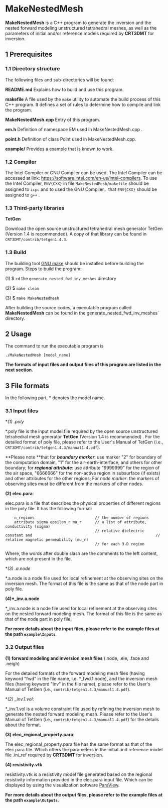 # MakeNestedMesh

**MakeNestedMesh** is a C++ program to generate the inversion and the nested forward modeling unstructured tetrahedral meshes, as well as the parameters of initial and/or reference models required by  **CRT3DMT** for inversion.

## 1 Prerequisites

### 1.1 Directory structure

The following files and sub-directories will be found:

**README.md**  Explains how to build and use this program.

**makefile** A file used by the `make` utility to automate the build process of this C++ program. It defines a set of rules to determine how to compile and link the program.

**MakeNestedMesh.cpp**  Entry of this program.

**em.h** Definition of namespace EM used in MakeNestedMesh.cpp .

**point.h** Definition of class  Point used in MakeNestedMesh.cpp.

**example/** Provides a example that is known to work.

### 1.2 Compiler

The Intel Compiler or GNU Compiler can be used.  The Intel Compiler can be accessed at link:  https://software.intel.com/en-us/intel-compilers. To use the Intel Compiler, `ENV{CXX}` in file `MakeNestedMesh/makefile` should be assigned to `icpc` and to used the GNU Compiler，that `ENV{CXX}` should be assigned to `g++` .

### 1.3 Third-party libraries

**TetGen**

Download the open source unstructured tetrahedral mesh generator TetGen (Version 1.4 is recommended). A copy of that library can be found in `CRT3DMT/contrib/tetgen1.4.3`.

### 1.3 Build

The building tool [GNU make](https://www.gnu.org/software/make/) should be installed before building the program. Steps to build the program:

(1) $ `cd` the `generate_nested_fwd_inv_meshes` directory

(2) $ `make clean`

(3) $ `make MakeNestedMesh`

After building the source codes, a executable program called **MakeNestedMesh** can be found in the generate_nested_fwd_inv_meshes` directory.

## 2 Usage

  The command to run the executable program  is              

```
./MakeNestedMesh [model_name] 
```

**The formats of input files and output files of this program are listed in the next section**.

## 3 File formats

In the following part, * denotes the model name.

### 3.1 Input files

 **(1) *.poly** 

*.poly file is the input model file required by the open source unstructured tetrahedral mesh generator **TetGen** (Version 1.4 is recommended) . For the detailed format of poly file, please refer to the User's Manual of TetGen (i.e., `CRT3DMT/contrib/tetgen1.4.3/manual1.4.pdf`).

**Please note **that for ***boundary marker***: use marker "2" for boundary of the computation domain, "1" for the air-earth-interface, and others for other boundary; for ***regional attribute***: use attribute "9999999" for the region of the air space, "6666666" for the non-active region in subsurface (if exists)  and other attributes for the other regions; For *node marker*: the markers  of observing sites must be different from the  markers of other nodes.

**(2)  elec.para**: 

elec.para is a file that describes the physical properties of different regions in the poly file. It has the following format:

```
    n_regions                           // the number of regions
    attribute sigma epsilon_r mu_r      // a list of attribute, conductivity (sigma)
                                        // relative dielectric constant and                                                       // relative magnetic permeability (mu_r)
                                        // for each 3-D region
```


Where, the words after double slash are the comments to the left content, which are not present in the file.

**(3) *.a.node**

*.a.node is a node file used for local refinement at the observing sites on the inversion mesh. The format of this file is the same as that of the node part in poly file.

**(4)*_inv.a.node**

*_inv.a.node is a node file used for local refinement at the observing sites on the nested forward modeling mesh. The format of this file is the same as that of the node part in poly file.

**For more details about the input files, please refer to the example files at the path `example\Inputs`**.

### 3.2 Output files

**(1) forward modeling and inversion mesh files** (.node, .ele, .face and .neigh)

For the detailed formats of the forward modeling mesh files (having keyword "fwd" in the file name, i.e. *_fwd.1.node), and the inversion mesh files (having keyword "inv" in the file name), please refer to the User's Manual of TetGen (i.e., `contrib/tetgen1.4.3/manual1.4.pdf`). 

**(2) *_inv.1.vol**:  

*_inv.1.vol is a volume constraint file used by refining the inversion mesh to generate the nested forward modeling mesh. Please refer to the User's Manual of TetGen (i.e., `contrib/tetgen1.4.3/manual1.4.pdf`) for the details about the format.

**(3) elec_regional_property.para**: 

The elec_regional_property.para file has the same format as that of the elec.para file. Which offers the parameters in the initial and reference model file .ini_ref required by **CRT3DMT** for inversion.

**(4) resistivity.vtk**

resistivity.vtk is a resistivity model file generated based on the regional resistivity information provided in the elec.para input file. Which can be displayed by using the visualization software  [ParaView](https://www.paraview.org/).

**For more details about the output files, please refer to the example files at the path `example\Outputs`**.